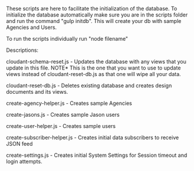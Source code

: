 These scripts are here to facilitate the initialization of the database. To
initialize the database automatically make sure you are in the scripts folder
and run the command "gulp initdb". This will create your db with sample Agencies
and Users.

To run the scripts individually run "node filename"


Descriptions:

cloudant-schema-reset.js - Updates the database with any views that you update
in this file. NOTE* This is the one that you want to use to update views instead
of cloudant-reset-db.js as that one will wipe all your data.

cloudant-reset-db.js - Deletes existing database and creates design documents
and its views.

create-agency-helper.js - Creates sample Agencies

create-jasons.js - Creates sample Jason users

create-user-helper.js - Creates sample users

create-subscriber-helper.js - Creates initial data subscribers to receive JSON feed

create-settings.js  - Creates initial System Settings for Session timeout and login attempts.
